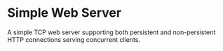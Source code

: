 # Simple Web Server
A simple TCP web server supporting both persistent and non-persistent HTTP connections serving concurrent clients.
